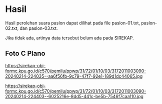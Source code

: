 # Hasil

Hasil perolehan suara paslon dapat dilihat pada file paslon-01.txt, paslon-02.txt, dan paslon-03.txt.

Jika tidak ada, artinya data tersebut belum ada pada SIREKAP.

## Foto C Plano

https://sirekap-obj-formc.kpu.go.id/c570/pemilu/ppwp/31/72/01/10/03/3172011003090-20240214-224035--aa6f56fb-9c79-47f7-92e1-189d1dc44065.jpg

https://sirekap-obj-formc.kpu.go.id/c570/pemilu/ppwp/31/72/01/10/03/3172011003090-20240214-224403--6025216e-8dd5-441c-be5b-7546f7caa110.jpg
